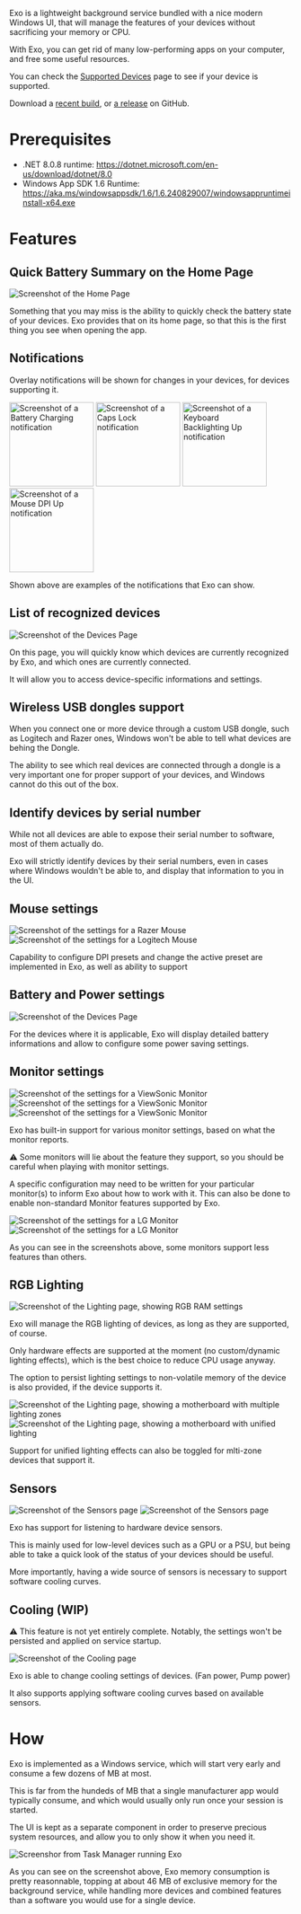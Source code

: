 Exo is a lightweight background service bundled with a nice modern Windows UI, that will manage the features of your devices without sacrificing your memory or CPU.

With Exo, you can get rid of many low-performing apps on your computer, and free some useful resources.

You can check the [Supported Devices](devices.md) page to see if your device is supported.

Download a [recent build](https://github.com/hexawyz/Exo/actions), or [a release](https://github.com/hexawyz/Exo/releases) on GitHub.

# Prerequisites

* .NET 8.0.8 runtime: https://dotnet.microsoft.com/en-us/download/dotnet/8.0
* Windows App SDK 1.6 Runtime: https://aka.ms/windowsappsdk/1.6/1.6.240829007/windowsappruntimeinstall-x64.exe

# Features

## Quick Battery Summary on the Home Page

![Screenshot of the Home Page](images/Screenshot-Exo-Home.png)

Something that you may miss is the ability to quickly check the battery state of your devices.
Exo provides that on its home page, so that this is the first thing you see when opening the app.

## Notifications

Overlay notifications will be shown for changes in your devices, for devices supporting it.

<img alt="Screenshot of a Battery Charging notification" src="images/Screenshot-Exo-Notification-BatteryCharging.png" width="150" />
<img alt="Screenshot of a Caps Lock notification" src="images/Screenshot-Exo-Notification-CapsLock.png" width="150" />
<img alt="Screenshot of a Keyboard Backlighting Up notification" src="images/Screenshot-Exo-Notification-KeyboardBacklighting.png" width="150" />
<img alt="Screenshot of a Mouse DPI Up notification" src="images/Screenshot-Exo-Notification-MouseDpi.png" width="150" />

Shown above are examples of the notifications that Exo can show.

## List of recognized devices

![Screenshot of the Devices Page](images/Screenshot-Exo-Devices.png)

On this page, you will quickly know which devices are currently recognized by Exo, and which ones are currently connected.

It will allow you to access device-specific informations and settings.

## Wireless USB dongles support

When you connect one or more device through a custom USB dongle, such as Logitech and Razer ones, Windows won't be able to tell what devices are behing the Dongle.

The ability to see which real devices are connected through a dongle is a very important one for proper support of your devices, and Windows cannot do this out of the box.

## Identify devices by serial number

While not all devices are able to expose their serial number to software, most of them actually do.

Exo will strictly identify devices by their serial numbers, even in cases where Windows wouldn't be able to, and display that information to you in the UI.

## Mouse settings

![Screenshot of the settings for a Razer Mouse](images/Screenshot-Exo-Mouse-Razer.png)
![Screenshot of the settings for a Logitech Mouse](images/Screenshot-Exo-Mouse-Logitech.png)

Capability to configure DPI presets and change the active preset are implemented in Exo, as well as ability to support 

## Battery and Power settings

![Screenshot of the Devices Page](images/Screenshot-Exo-Mouse-PowerManagement.png)

For the devices where it is applicable, Exo will display detailed battery informations and allow to configure some power saving settings.

## Monitor settings

![Screenshot of the settings for a ViewSonic Monitor](images/Screenshot-Exo-Monitor-ViewSonic-1.png)
![Screenshot of the settings for a ViewSonic Monitor](images/Screenshot-Exo-Monitor-ViewSonic-2.png)
![Screenshot of the settings for a ViewSonic Monitor](images/Screenshot-Exo-Monitor-ViewSonic-3.png)

Exo has built-in support for various monitor settings, based on what the monitor reports.

⚠️ Some monitors will lie about the feature they support, so you should be careful when playing with monitor settings.

A specific configuration may need to be written for your particular monitor(s) to inform Exo about how to work with it.
This can also be done to enable non-standard Monitor features supported by Exo.

![Screenshot of the settings for a LG Monitor](images/Screenshot-Exo-Monitor-Lg-1.png)
![Screenshot of the settings for a LG Monitor](images/Screenshot-Exo-Monitor-Lg-2.png)

As you can see in the screenshots above, some monitors support less features than others.

## RGB Lighting

![Screenshot of the Lighting page, showing RGB RAM settings](images/Screenshot-Exo-Lighting-1.png)

Exo will manage the RGB lighting of devices, as long as they are supported, of course.

Only hardware effects are supported at the moment (no custom/dynamic lighting effects), which is the best choice to reduce CPU usage anyway.

The option to persist lighting settings to non-volatile memory of the device is also provided, if the device supports it.

![Screenshot of the Lighting page, showing a motherboard with multiple lighting zones](images/Screenshot-Exo-Lighting-2.png)
![Screenshot of the Lighting page, showing a motherboard with unified lighting](images/Screenshot-Exo-Lighting-3.png)

Support for unified lighting effects can also be toggled for mlti-zone devices that support it.

## Sensors

![Screenshot of the Sensors page](images/Screenshot-Exo-Sensors-1.png)
![Screenshot of the Sensors page](images/Screenshot-Exo-Sensors-2.png)

Exo has support for listening to hardware device sensors.

This is mainly used for low-level devices such as a GPU or a PSU, but being able to take a quick look of the status of your devices should be useful.

More importantly, having a wide source of sensors is necessary to support software cooling curves.

## Cooling (WIP)

⚠️ This feature is not yet entirely complete. Notably, the settings won't be persisted and applied on service startup.

![Screenshot of the Cooling page](images/Screenshot-Exo-Cooling.png)

Exo is able to change cooling settings of devices. (Fan power, Pump power)

It also supports applying software cooling curves based on available sensors.

# How

Exo is implemented as a Windows service, which will start very early and consume a few dozens of MB at most.

This is far from the hundeds of MB that a single manufacturer app would typically consume, and which would usually only run once your session is started.

The UI is kept as a separate component in order to preserve precious system resources, and allow you to only show it when you need it.

![Screenshor from Task Manager running Exo](images/Screenshot-TaskManager-Exo-Resources.png)

As you can see on the screenshot above, Exo memory consumption is pretty reasonnable, topping at about 46 MB of exclusive memory for the background service, while handling more devices and combined features than a software you would use for a single device.
